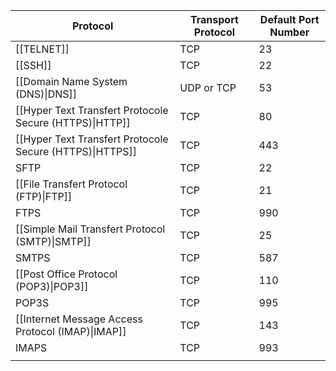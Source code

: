 | **Protocol**                                             | **Transport Protocol** | **Default Port Number** |
| -------------------------------------------------------- | ---------------------- | ----------------------- |
| [[TELNET]]                                               | TCP                    | 23                      |
| [[SSH]]                                                  | TCP                    | 22                      |
| [[Domain Name System (DNS)\|DNS]]                        | UDP or TCP             | 53                      |
| [[Hyper Text Transfert Protocole Secure (HTTPS)\|HTTP]]  | TCP                    | 80                      |
| [[Hyper Text Transfert Protocole Secure (HTTPS)\|HTTPS]] | TCP                    | 443                     |
| SFTP                                                     | TCP                    | 22                      |
| [[File Transfert Protocol (FTP)\|FTP]]                   | TCP                    | 21                      |
| FTPS                                                     | TCP                    | 990                     |
| [[Simple Mail Transfert Protocol (SMTP)\|SMTP]]          | TCP                    | 25                      |
| SMTPS                                                    | TCP                    | 587                     |
| [[Post Office Protocol (POP3)\|POP3]]                    | TCP                    | 110                     |
| POP3S                                                    | TCP                    | 995                     |
| [[Internet Message Access Protocol (IMAP)\|IMAP]]        | TCP                    | 143                     |
| IMAPS                                                    | TCP                    | 993                     |
|                                                          |                        |                         |
